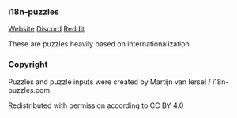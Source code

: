 ### i18n-puzzles

[Website](https://i18n-puzzles.com/)
[Discord](https://discord.gg/eVxAz2zjn5)
[Reddit](https://www.reddit.com/r/i18n_puzzles/)

These are puzzles heavily based on internationalization.

### Copyright

Puzzles and puzzle inputs were created by Martijn van Iersel / i18n-puzzles.com.

Redistributed with permission according to CC BY 4.0

